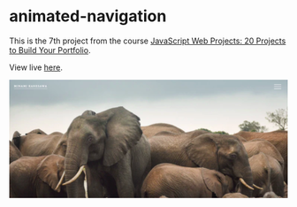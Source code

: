# animated-navigation
This is the 7th project from the course [JavaScript Web Projects: 20 Projects to Build Your Portfolio](https://academy.zerotomastery.io/p/javascript-projects).

View live [here](https://minamikanesawa.github.io/animated-navigation/).

![Quote Generator](animated-navigation.png)

